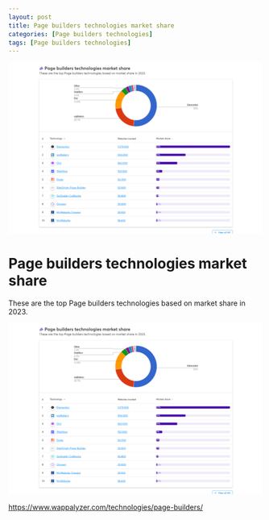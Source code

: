 ```yaml
---
layout: post
title: Page builders technologies market share 
categories: [Page builders technologies]
tags: [Page builders technologies]
---
```


![page builders](../pics/2023-10-12-SiteGenerator_image_1.png)

# Page builders technologies market share

These are the top Page builders technologies based on market share in 2023. 

![page builders](../pics/2023-10-12-SiteGenerator_image_1.png)

<https://www.wappalyzer.com/technologies/page-builders/>